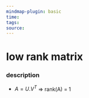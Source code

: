 ```yaml
---
mindmap-plugin: basic
time: 
tags: 
source:
---
```

# low rank matrix
### description
- $A = U.V^T$ => rank(A) = 1 
